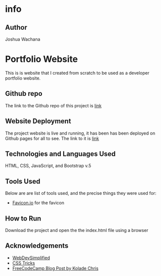 # info

## Author

Joshua Wachana

# Portfolio Website

This is is website that I created from scratch to be used as a developer portfolio website.

## Github repo

The link to the Github repo of this project is [link](https://github.com/JoshuaWachana/info)

## Website Deployment

The project website is live and running, it has been has been deployed on Github pages for all to see. The link to it is [link](https://joshuawachana.github.io/info/)

## Technologies and Languages Used

HTML, CSS, JavaScript, and Bootstrap v.5

## Tools Used

Below are are list of tools used, and the precise things they were used for:

- [Favicon.io](https://favicon.io/) for the favicon

## How to Run

Download the project and open the the index.html file using a browser

## Acknowledgements

- [WebDevSimplified](https://www.youtube.com/c/WebDevSimplified)
- [CSS Tricks](https://css-tricks.com/)
- [FreeCodeCamp Blog Post by Kolade Chris](https://www.freecodecamp.org/news/how-to-build-a-developer-portfolio-website/)
